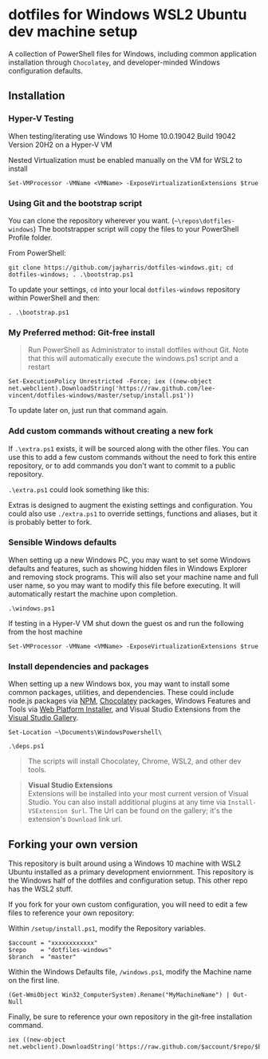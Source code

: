 ﻿# dotfiles for Windows WSL2 Ubuntu dev machine setup

A collection of PowerShell files for Windows, including common application installation through `Chocolatey`, and developer-minded Windows configuration defaults. 

## Installation

### Hyper-V Testing

When testing/iterating use Windows 10 Home 10.0.19042 Build 19042 Version 20H2 on a Hyper-V VM

Nested Virtualization must be enabled manually on the VM for WSL2 to install

```posh
Set-VMProcessor -VMName <VMName> -ExposeVirtualizationExtensions $true
```

### Using Git and the bootstrap script

You can clone the repository wherever you want. (`~\repos\dotfiles-windows`) The bootstrapper script will copy the files to your PowerShell Profile folder.

From PowerShell:
```posh
git clone https://github.com/jayharris/dotfiles-windows.git; cd dotfiles-windows; . .\bootstrap.ps1
```

To update your settings, `cd` into your local `dotfiles-windows` repository within PowerShell and then:

```posh
. .\bootstrap.ps1
```

### My Preferred method: Git-free install

> Run PowerShell as Administrator to install dotfiles without Git. Note that this will automatically execute the windows.ps1 script and a restart

```posh
Set-ExecutionPolicy Unrestricted -Force; iex ((new-object net.webclient).DownloadString('https://raw.github.com/lee-vincent/dotfiles-windows/master/setup/install.ps1'))
```

To update later on, just run that command again.

### Add custom commands without creating a new fork

If `.\extra.ps1` exists, it will be sourced along with the other files. You can use this to add a few custom commands without the need to fork this entire repository, or to add commands you don't want to commit to a public repository.

`.\extra.ps1` could look something like this:

Extras is designed to augment the existing settings and configuration. You could also use `./extra.ps1` to override settings, functions and aliases, but it is probably better to fork.

### Sensible Windows defaults

When setting up a new Windows PC, you may want to set some Windows defaults and features, such as showing hidden files in Windows Explorer and removing stock programs. This will also set your machine name and full user name, so you may want to modify this file before executing. It will automatically restart the machine upon completion.

```posh
.\windows.ps1
```

If testing in a Hyper-V VM shut down the guest os and run the following from the host machine

```posh
Set-VMProcessor -VMName <VMName> -ExposeVirtualizationExtensions $true
```

### Install dependencies and packages

When setting up a new Windows box, you may want to install some common packages, utilities, and dependencies. These could include node.js packages via [NPM](https://www.npmjs.org), [Chocolatey](http://chocolatey.org/) packages, Windows Features and Tools via [Web Platform Installer](https://www.microsoft.com/web/downloads/platform.aspx), and Visual Studio Extensions from the [Visual Studio Gallery](http://visualstudiogallery.msdn.microsoft.com/).

```posh
Set-Location ~\Documents\WindowsPowershell\
```

```posh
.\deps.ps1
```

> The scripts will install Chocolatey, Chrome, WSL2, and other dev tools.

> **Visual Studio Extensions**  
> Extensions will be installed into your most current version of Visual Studio. You can also install additional plugins at any time via `Install-VSExtension $url`. The Url can be found on the gallery; it's the extension's `Download` link url.



## Forking your own version

This repository is built around using a Windows 10 machine with WSL2 Ubuntu installed as a primary development enviornment. This repository is the Windows half of the dotfiles and configuration setup. This other repo has the WSL2 stuff.

If you fork for your own custom configuration, you will need to edit a few files to reference your own repository:

Within `/setup/install.ps1`, modify the Repository variables.
```posh
$account = "xxxxxxxxxxxx"
$repo    = "dotfiles-windows"
$branch  = "master"
```

Within the Windows Defaults file, `/windows.ps1`, modify the Machine
name on the first line.
```posh
(Get-WmiObject Win32_ComputerSystem).Rename("MyMachineName") | Out-Null
```

Finally, be sure to reference your own repository in the git-free installation command.
```posh
iex ((new-object net.webclient).DownloadString('https://raw.github.com/$account/$repo/$branch/setup/install.ps1'))
```